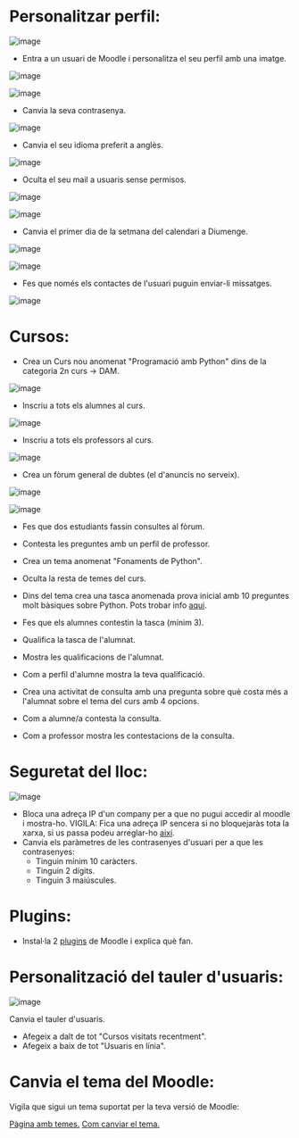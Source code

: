 # Personalitzar perfil:

![image](https://user-images.githubusercontent.com/110727546/207070729-91000a9b-782a-43ed-8f50-344d9db3ad3f.png)

- Entra a un usuari de Moodle i personalitza el seu perfil amb una imatge.

![image](https://user-images.githubusercontent.com/114162276/213467047-fce3f8a3-f60c-491c-9566-7eeb75d753bc.png)

![image](https://user-images.githubusercontent.com/114162276/213467157-1894d552-2d4b-4ada-a073-5fc873af07d6.png)

- Canvia la seva contrasenya.

![image](https://user-images.githubusercontent.com/114162276/213467447-18a74ac1-3af8-4b4f-8edd-45ca7f948122.png)

- Canvia el seu idioma preferit a anglès.

![image](https://user-images.githubusercontent.com/114162276/213468126-9614705a-b60a-4dfd-a27b-1053f8012a30.png)

- Oculta el seu mail a usuaris sense permisos.

![image](https://user-images.githubusercontent.com/114162276/213468377-35c0061f-4a99-4585-8852-56c4ded7c12e.png)

![image](https://user-images.githubusercontent.com/114162276/213468462-a013895b-a4cd-4294-9693-1b018b086d20.png)

- Canvia el primer dia de la setmana del calendari a Diumenge.

![image](https://user-images.githubusercontent.com/114162276/213469825-618aaf50-7159-48ec-85a7-f97671617f38.png)

![image](https://user-images.githubusercontent.com/114162276/213469912-d9991eed-95bf-4c49-80d1-010c67134cd8.png)

- Fes que només els contactes de l'usuari puguin enviar-li missatges.

![image](https://user-images.githubusercontent.com/114162276/213470192-5cc96bac-f011-454e-a405-a6aa14de3505.png)

# Cursos:

- Crea un Curs nou anomenat "Programació amb Python" dins de la categoria 2n curs -> DAM.

![image](https://user-images.githubusercontent.com/114162276/213471014-3e3bf658-34ed-4d95-9359-0801b1833a4d.png)

- Inscriu a tots els alumnes al curs.

![image](https://user-images.githubusercontent.com/114162276/213471350-44965c85-d486-4813-988e-f343c5097d38.png)

- Inscriu a tots els professors al curs.

![image](https://user-images.githubusercontent.com/114162276/213471620-5d257a36-3e32-4ab8-afda-de784e2b2676.png)

- Crea un fòrum general de dubtes (el d'anuncis no serveix).

![image](https://user-images.githubusercontent.com/114162276/213472857-2b683678-fef8-44fe-834d-4bf3e5ce2096.png)

![image](https://user-images.githubusercontent.com/114162276/213472971-31a9a3d2-b5cf-44f8-b61a-8f7ef4820ba6.png)

- Fes que dos estudiants fassin consultes al fòrum.


- Contesta les preguntes amb un perfil de professor.
- Crea un tema anomenat "Fonaments de Python".
- Oculta la resta de temes del curs.
- Dins del tema crea una tasca anomenada prova inicial amb 10 preguntes molt bàsiques sobre Python. Pots trobar info [aqui](https://www.w3schools.com/python/).
- Fes que els alumnes contestin la tasca (mínim 3).
- Qualifica la tasca de l'alumnat.
- Mostra les qualificacions de l'alumnat.
- Com a perfil d'alumne mostra la teva qualificació.
- Crea una activitat de consulta amb una pregunta sobre què costa més a l'alumnat sobre el tema del curs amb 4 opcions.
- Com a alumne/a contesta la consulta.
- Com a professor mostra les contestacions de la consulta.

# Seguretat del lloc:

![image](https://user-images.githubusercontent.com/110727546/207085138-c3cbcb81-edee-45a1-8b11-daf20093e56d.png)


- Bloca una adreça IP d'un company per a que no pugui accedir al moodle i mostra-ho. VIGILA: Fica una adreça IP sencera si no bloquejaràs tota la xarxa, si us passa podeu arreglar-ho [així](https://moodle.org/mod/forum/discuss.php?d=323745).
- Canvia els paràmetres de les contrasenyes d'usuari per a que les contrasenyes:
  - Tinguin mínim 10 caràcters.
  - Tinguin 2 dígits.
  - Tinguin 3 maiúscules.

# Plugins:

- Instal·la 2 [plugins](https://moodle.org/plugins/) de Moodle i explica què fan.

# Personalització del tauler d'usuaris:

![image](https://user-images.githubusercontent.com/110727546/207088651-6131a2b1-20c7-4a9f-b50a-317295ce70f1.png)

Canvia el tauler d'usuaris.

- Afegeix a dalt de tot "Cursos visitats recentment".
- Afegeix a baix de tot "Usuaris en línia".

# Canvia el tema del Moodle:

Vigila que sigui un tema suportat per la teva versió de Moodle:

[Pàgina amb temes.](https://moodle.org/plugins/browse.php?list=category&id=3)
[Com canviar el tema.](https://docs.moodle.org/24/en/Installing_a_new_theme)

